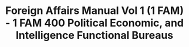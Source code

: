 ---
layout: wrapper_text
category: datasets

# Basic
identifier: "100,703"
title: "Foreign Affairs Manual Vol 1 (1 FAM) - 1 FAM 400 Political Economic, and Intelligence Functional Bureaus"
describedBy: "http://www.state.gov/m/a/dir/regs/fam/01fam/0400/index.htm"
description: "The Foreign Service Act of 1980 mandated a comprehensive revision to the operation of the Department of State and the personnel assigned to the US Foreign Service. As the statutory authority, the Foreign Affairs Manual (FAM), details the Department of State's regulations and policies on its structure and operations. Currently, there are over 25,000 pages of policies and procedures published in 16 volumes of the FAM and 38 corresponding sections of the Foreign Affairs Handbook (FAH). Changes to the Department's organizational structure or the way it conducts U.S. Government business will usually trigger the need to update the FAM or FAHs. 1 FAM 410-450 contains documentation pertaining to the following administrative components: - 410 Bureau of Political-Military Affairs (PM - 420 Bureau of Economic and Business Affairs (EEB) - 430 Bureau of Intelligence and Research (INR) - 440 Bureau of Arms Control, Verification and Compliance (AVC)"
programCode:
  - "014:003"
bureauCode:
  - "014:00"

# Dates
modified: "2011-02-09"

# POC
poc:
  type: "vcard:Contact"
  fn: "Kottmyer, Alice"
  hasEmail: "mailto:KottmyerAM@state.gov"

# Publisher
publisher:
  type: "org:Organization"
  name: "U.S. Department of State"

# Spatiotemporal
spatial: "World"
temporal: "1980-01-01T00:00:01Z/2011-12-31T23:59:59Z"

# Distribution
distribution:
  - type: "dcat:Distribution"
    downloadURL: "http://www.state.gov/m/a/dir/regs/fam/01fam/0400/index.htm"
    mediaType: "text/html"
  - type: "dcat:Distribution"
    accessURL: "http://www.state.gov/m/a/dir/regs/fam/01fam/0400/index.htm"
    format: "html"

# Keywords
keyword:
  - "-"
---